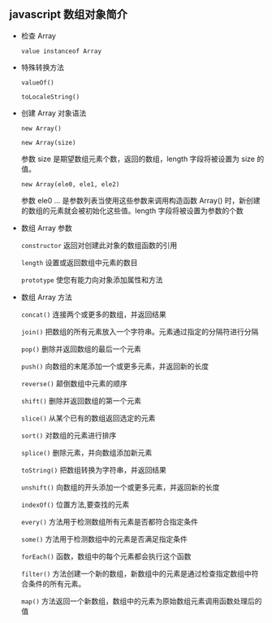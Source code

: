 
## javascript 数组对象简介

* 检查 Array

    `value instanceof Array`

* 特殊转换方法

    `valueOf()`

    `toLocaleString()`

* 创建 Array 对象语法

    `new Array()`
    
    `new Array(size)`

    参数 size 是期望数组元素个数，返回的数组，length 字段将被设置为 size 的值。

    `new Array(ele0, ele1, ele2)`

    参数 ele0 ... 是参数列表当使用这些参数来调用构造函数 Array() 时，新创建的数组的元素就会被初始化这些值。length 字段将被设置为参数的个数

* 数组 Array 参数

    `constructor` 返回对创建此对象的数组函数的引用

    `length`    设置或返回数组中元素的数目

    `prototype` 使您有能力向对象添加属性和方法

* 数组 Array 方法

    `concat()` 连接两个或更多的数组，并返回结果

    `join()` 把数组的所有元素放入一个字符串。元素通过指定的分隔符进行分隔

    `pop()` 删除并返回数组的最后一个元素

    `push()` 向数组的末尾添加一个或更多元素，并返回新的长度

    `reverse()` 颠倒数组中元素的顺序

    `shift()`  删除并返回数组的第一个元素

    `slice()` 从某个已有的数组返回选定的元素

    `sort()` 对数组的元素进行排序

    `splice()` 删除元素，并向数组添加新元素

    `toString()` 把数组转换为字符串，并返回结果

    `unshift()` 向数组的开头添加一个或更多元素，并返回新的长度

    `indexOf()` 位置方法,要查找的元素

    `every()` 方法用于检测数组所有元素是否都符合指定条件

    `some()` 方法用于检测数组中的元素是否满足指定条件

    `forEach()` 函数，数组中的每个元素都会执行这个函数

    `filter()` 方法创建一个新的数组，新数组中的元素是通过检查指定数组中符合条件的所有元素。

    `map()`  方法返回一个新数组，数组中的元素为原始数组元素调用函数处理后的值